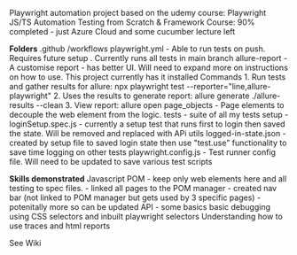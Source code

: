 Playwright automation project based on the udemy course: Playwright JS/TS Automation Testing from Scratch & Framework 
Course: 90% completed - just Azure Cloud and some cucumber lecture left

**Folders**
.github
  /workflows
    playwright.yml - Able to run tests on push. Requires future setup . Currently runs all tests in main branch
allure-report - A customise report - has better UI. Will need to expand more on instructions on how to use. This project currently has it installed
  Commands
    1. Run tests and gather results for allure: npx playwright test --reporter="line,allure-playwright"
    2. Uses the results to generate report: allure generate ./allure-results --clean
    3. View report: allure open
page_objects - Page elements to decouple the web element from the logic.
tests - suite of all my tests
  setup - 
    loginSetup.spec.js - currently a setup test that runs first to login then saved the state. Will be removed and replaced with APi
  utils
logged-in-state.json - created by setup file to saved login state then use "test.use" functionality to save time logging on other tests
playwright.config.js - Test runner config file. Will need to be updated to save various test scripts

**Skills demonstrated**
Javascript
POM - keep only web elements here and all testing to spec files. 
    - linked all pages to the POM manager
    - created nav bar (not linked to POM manager but gets used by 3 specific pages) - potenitally more so can be updated
API - some basics
basic debugging
using CSS selectors and inbuilt playwright selectors
Understanding how to use traces and html reports



See Wiki
